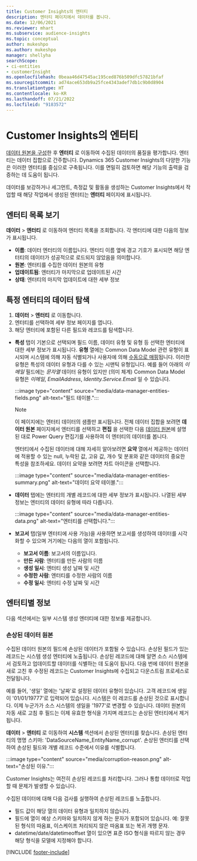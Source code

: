 ```yaml
---
title: Customer Insights의 엔터티
description: 엔터티 페이지에서 데이터를 봅니다.
ms.date: 12/06/2021
ms.reviewer: mhart
ms.subservice: audience-insights
ms.topic: conceptual
author: mukeshpo
ms.author: mukeshpo
manager: shellyha
searchScope:
- ci-entities
- customerInsight
ms.openlocfilehash: 0beaa46d47545ac195ced876b509dfc57821bfaf
ms.sourcegitcommit: ad74ace653db9a25fce4343adef7db1c9b0d8904
ms.translationtype: HT
ms.contentlocale: ko-KR
ms.lasthandoff: 07/21/2022
ms.locfileid: "9183572"
---
```

# <a name="entities-in-customer-insights"></a>Customer Insights의 엔터티

[데이터 원본을 구성](data-sources.md)한 후 **엔터티** 로 이동하여 수집된 데이터의 품질을 평가합니다. 엔터티는 데이터 집합으로 간주합니다. Dynamics 365 Customer Insights의 다양한 기능은 이러한 엔터티를 중심으로 구축됩니다. 이를 면밀히 검토하면 해당 기능의 출력을 검증하는 데 도움이 됩니다.

데이터를 보강하거나 세그먼트, 측정값 및 활동을 생성하는 Customer Insights에서 작업할 때 해당 작업에서 생성된 엔터티는 **엔터티** 페이지에 표시됩니다.

## <a name="view-a-list-of-entities"></a>엔터티 목록 보기

**데이터** > **엔터티** 로 이동하여 엔터티 목록을 조회합니다. 각 엔터티에 대한 다음의 정보가 표시됩니다.

- **이름**: 데이터 엔터티의 이름입니다. 엔터티 이름 옆에 경고 기호가 표시되면 해당 엔터티의 데이터가 성공적으로 로드되지 않았음을 의미합니다.
- **원본**: 엔터티를 수집한 데이터 원본의 유형
- **업데이트됨**: 엔터티가 마지막으로 업데이트된 시간
- **상태**: 엔터티의 마지막 업데이트에 대한 세부 정보

## <a name="explore-a-specific-entitys-data"></a>특정 엔터티의 데이터 탐색

1. **데이터** > **엔터티** 로 이동합니다.
1. 엔터티를 선택하여 세부 정보 페이지를 엽니다.  
1. 해당 엔터티에 포함된 다른 필드와 레코드를 탐색합니다.

- **특성** 탭이 기본으로 선택되며 필드 이름, 데이터 유형 및 유형 등 선택한 엔터티에 대한 세부 정보가 표시됩니다. **유형** 열에는 Common Data Model 관련 유형이 표시되며 시스템에 의해 자동 식별되거나 사용자에 의해 [수동으로 매핑](map-entities.md)됩니다. 이러한 유형은 특성의 데이터 유형과 다를 수 있는 시맨틱 유형입니다. 예를 들어 아래의 *이메일* 필드에는 *문자열* 데이터 유형이 있지만 (의미 체계) Common Data Model 유형은 *이메일*, *EmailAddress*, *Identity.Service.Email* 일 수 있습니다.

   :::image type="content" source="media/data-manager-entities-fields.png" alt-text="필드 테이블.":::

   > [!NOTE]
   > 이 페이지에는 엔터티 데이터의 샘플만 표시됩니다. 전체 데이터 집합을 보려면 **데이터 원본** 페이지에서 엔터티를 선택하고 **편집** 을 선택한 다음 [데이터 원본](data-sources.md)에 설명된 대로 Power Query 편집기를 사용하여 이 엔터티의 데이터를 봅니다.

   엔터티에서 수집된 데이터에 대해 자세히 알아보려면 **요약** 열에서 제공하는 데이터에 적용할 수 있는 null, 누락된 값, 고유 값, 개수 및 분포와 같은 데이터의 중요한 특성을 참조하세요. 데이터 요약을 보려면 차트 아이콘을 선택합니다.

   :::image type="content" source="media/data-manager-entities-summary.png" alt-text="데이터 요약 테이블.":::

- **데이터** 탭에는 엔터티의 개별 레코드에 대한 세부 정보가 표시됩니다. 나열된 세부 정보는 엔터티의 데이터 유형에 따라 다릅니다.

   :::image type="content" source="media/data-manager-entities-data.png" alt-text="엔터티를 선택합니다.":::

- **보고서** 탭(일부 엔터티에 사용 가능)을 사용하면 보고서를 생성하여 데이터를 시각화할 수 있으며 거기에는 다음의 열이 포함됩니다.

  - **보고서 이름**: 보고서의 이름입니다.
  - **만든 사람**: 엔터티를 만든 사람의 이름
  - **생성 일시**: 엔터티 생성 날짜 및 시간
  - **수정한 사람**: 엔터티를 수정한 사람의 이름
  - **수정 일시**: 엔터티 수정 날짜 및 시간

## <a name="entity-specific-information"></a>엔터티별 정보

다음 섹션에서는 일부 시스템 생성 엔터티에 대한 정보를 제공합니다.

### <a name="corrupted-data-sources"></a>손상된 데이터 원본

수집된 데이터 원본의 필드에 손상된 데이터가 포함될 수 있습니다. 손상된 필드가 있는 레코드는 시스템 생성 엔터티에 노출됩니다. 손상된 레코드에 대해 알면 소스 시스템에서 검토하고 업데이트할 데이터를 식별하는 데 도움이 됩니다. 다음 번에 데이터 원본을 새로 고친 후 수정된 레코드는 Customer Insights에 수집되고 다운스트림 프로세스로 전달됩니다. 

예를 들어, '생일' 열에는 '날짜'로 설정된 데이터 유형이 있습니다. 고객 레코드에 생일이 '01/01/19777'로 입력되어 있습니다. 시스템은 이 레코드를 손상된 것으로 표시합니다. 이제 누군가가 소스 시스템의 생일을 '1977'로 변경할 수 있습니다. 데이터 원본의 자동 새로 고침 후 필드는 이제 유효한 형식을 가지며 레코드는 손상된 엔터티에서 제거됩니다.

**데이터** > **엔터티** 로 이동하여 **시스템** 섹션에서 손상된 엔터티를 찾습니다. 손상된 엔터티의 명명 스키마: 'DataSourceName_EntityName_corrupt'. 손상된 엔터티를 선택하여 손상된 필드와 개별 레코드 수준에서 이유를 식별합니다.

   :::image type="content" source="media/corruption-reason.png" alt-text="손상된 이유.":::

Customer Insights는 여전히 손상된 레코드를 처리합니다. 그러나 통합 데이터로 작업할 때 문제가 발생할 수 있습니다.

수집된 데이터에 대해 다음 검사를 실행하여 손상된 레코드를 노출합니다.

- 필드 값이 해당 열의 데이터 유형과 일치하지 않습니다.
- 필드에 열이 예상 스키마와 일치하지 않게 하는 문자가 포함되어 있습니다. 예: 잘못된 형식의 따옴표, 이스케이프 처리되지 않은 따옴표 또는 복귀 개행 문자.
- datetime/date/datetimeoffset 열이 있으면 표준 ISO 형식을 따르지 않는 경우 해당 형식을 모델에 지정해야 합니다.

[!INCLUDE [footer-include](includes/footer-banner.md)]
